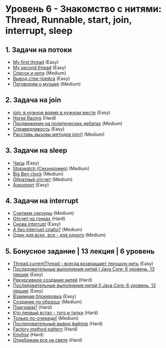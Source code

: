 # **Уровень 6** - Знакомство с нитями: Thread, Runnable, start, join, interrupt, sleep

## 1. Задачи на потоки
* [My first thread](https://github.com/gattoramm/javarush/tree/main/Java%20Core/%D0%A3%D1%80%D0%BE%D0%B2%D0%B5%D0%BD%D1%8C%206/1.%20My%20first%20thread) (Easy)
* [My second thread](https://github.com/gattoramm/javarush/tree/main/Java%20Core/%D0%A3%D1%80%D0%BE%D0%B2%D0%B5%D0%BD%D1%8C%206/1.%20My%20second%20thread) (Easy)
* [Список и нити](https://github.com/gattoramm/javarush/tree/main/Java%20Core/%D0%A3%D1%80%D0%BE%D0%B2%D0%B5%D0%BD%D1%8C%206/1.%20%D0%A1%D0%BF%D0%B8%D1%81%D0%BE%D0%BA%20%D0%B8%20%D0%BD%D0%B8%D1%82%D0%B8) (Medium)
* [Вывод стек-трейса](https://github.com/gattoramm/javarush/tree/main/Java%20Core/%D0%A3%D1%80%D0%BE%D0%B2%D0%B5%D0%BD%D1%8C%206/1.%20%D0%92%D1%8B%D0%B2%D0%BE%D0%B4%20%D1%81%D1%82%D0%B5%D0%BA-%D1%82%D1%80%D0%B5%D0%B9%D1%81%D0%B0) (Easy)
* [Поговорим о музыке](https://github.com/gattoramm/javarush/tree/main/Java%20Core/%D0%A3%D1%80%D0%BE%D0%B2%D0%B5%D0%BD%D1%8C%206/1.%20%D0%9F%D0%BE%D0%B3%D0%BE%D0%B2%D0%BE%D1%80%D0%B8%D0%BC%20%D0%BE%20%D0%BC%D1%83%D0%B7%D1%8B%D0%BA%D0%B5) (Medium)

## 2. Задача на join
* [join: в нужное время в нужном месте](https://github.com/gattoramm/javarush/tree/main/Java%20Core/%D0%A3%D1%80%D0%BE%D0%B2%D0%B5%D0%BD%D1%8C%206/2.%20join%20%D0%B2%20%D0%BD%D1%83%D0%B6%D0%BD%D0%BE%D0%B5%20%D0%B2%D1%80%D0%B5%D0%BC%D1%8F%20%D0%B2%20%D0%BD%D1%83%D0%B6%D0%BD%D0%BE%D0%BC%20%D0%BC%D0%B5%D1%81%D1%82%D0%B5) (Easy)
* [Horse Racing](https://github.com/gattoramm/javarush/tree/main/Java%20Core/%D0%A3%D1%80%D0%BE%D0%B2%D0%B5%D0%BD%D1%8C%206/2.%20Horse%20Racing) (Hard)
* [Продвижение на политических дебатах](https://github.com/gattoramm/javarush/tree/main/Java%20Core/%D0%A3%D1%80%D0%BE%D0%B2%D0%B5%D0%BD%D1%8C%206/2.%20%D0%9F%D1%80%D0%BE%D0%B4%D0%B2%D0%B8%D0%B6%D0%B5%D0%BD%D0%B8%D0%B5%20%D0%BD%D0%B0%20%D0%BF%D0%BE%D0%BB%D0%B8%D1%82%D0%B8%D1%87%D0%B5%D1%81%D0%BA%D0%B8%D1%85%20%D0%B4%D0%B5%D0%B1%D0%B0%D1%82%D0%B0%D1%85) (Medium)
* [Справедливость](https://github.com/gattoramm/javarush/tree/main/Java%20Core/%D0%A3%D1%80%D0%BE%D0%B2%D0%B5%D0%BD%D1%8C%206/2.%20%D0%A1%D0%BF%D1%80%D0%B0%D0%B2%D0%B5%D0%B4%D0%BB%D0%B8%D0%B2%D0%BE%D1%81%D1%82%D1%8C) (Easy)
* [Расставь вызовы методов join()](https://github.com/gattoramm/javarush/tree/main/Java%20Core/%D0%A3%D1%80%D0%BE%D0%B2%D0%B5%D0%BD%D1%8C%206/2.%20%D0%A0%D0%B0%D1%81%D1%81%D1%82%D0%B0%D0%B2%D1%8C%20%D0%B2%D1%8B%D0%B7%D0%BE%D0%B2%D1%8B%20%D0%BC%D0%B5%D1%82%D0%BE%D0%B4%D0%BE%D0%B2%20join()) (Medium)

## 3. Задачи на sleep
* [Часы](https://github.com/gattoramm/javarush/tree/main/Java%20Core/%D0%A3%D1%80%D0%BE%D0%B2%D0%B5%D0%BD%D1%8C%206/3.%20%D0%A7%D0%B0%D1%81%D1%8B) (Easy)
* [Stopwatch (Секундомер)](https://github.com/gattoramm/javarush/tree/main/Java%20Core/%D0%A3%D1%80%D0%BE%D0%B2%D0%B5%D0%BD%D1%8C%206/3.%20Stopwatch%20(%D0%A1%D0%B5%D0%BA%D1%83%D0%BD%D0%B4%D0%BE%D0%BC%D0%B5%D1%80)) (Medium)
* [Big Ben clock](https://github.com/gattoramm/javarush/tree/main/Java%20Core/%D0%A3%D1%80%D0%BE%D0%B2%D0%B5%D0%BD%D1%8C%206/3.%20Big%20Ben%20clock) (Medium)
* [Обратный отсчет](https://github.com/gattoramm/javarush/tree/main/Java%20Core/%D0%A3%D1%80%D0%BE%D0%B2%D0%B5%D0%BD%D1%8C%206/3.%20%D0%9E%D0%B1%D1%80%D0%B0%D1%82%D0%BD%D1%8B%D0%B9%20%D0%BE%D1%82%D1%81%D1%87%D0%B5%D1%82) (Medium)
* [Аэропорт](https://github.com/gattoramm/javarush/tree/main/Java%20Core/%D0%A3%D1%80%D0%BE%D0%B2%D0%B5%D0%BD%D1%8C%206/3.%20%D0%90%D1%8D%D1%80%D0%BE%D0%BF%D0%BE%D1%80%D1%82) (Easy)

## 4. Задачи на interrupt
* [Считаем секунды](https://github.com/gattoramm/javarush/tree/main/Java%20Core/%D0%A3%D1%80%D0%BE%D0%B2%D0%B5%D0%BD%D1%8C%206/4.%20%D0%A1%D1%87%D0%B8%D1%82%D0%B0%D0%B5%D0%BC%20%D1%81%D0%B5%D0%BA%D1%83%D0%BD%D0%B4%D1%8B) (Medium)
* [Отсчет на гонках](https://github.com/gattoramm/javarush/tree/main/Java%20Core/%D0%A3%D1%80%D0%BE%D0%B2%D0%B5%D0%BD%D1%8C%206/4.%20%D0%9E%D1%82%D1%81%D1%87%D0%B5%D1%82%20%D0%BD%D0%B0%20%D0%B3%D0%BE%D0%BD%D0%BA%D0%B0%D1%85) (Hard)
* [Снова interrupt](https://github.com/gattoramm/javarush/tree/main/Java%20Core/%D0%A3%D1%80%D0%BE%D0%B2%D0%B5%D0%BD%D1%8C%206/4.%20%D0%A1%D0%BD%D0%BE%D0%B2%D0%B0%20interrupt) (Easy)
* [А без interrupt слабо?](https://github.com/gattoramm/javarush/tree/main/Java%20Core/%D0%A3%D1%80%D0%BE%D0%B2%D0%B5%D0%BD%D1%8C%206/4.%20%D0%90%20%D0%B1%D0%B5%D0%B7%20interrupt%20%D1%81%D0%BB%D0%B0%D0%B1%D0%BE) (Medium)
* [Один для всех, все - для одного](https://github.com/gattoramm/javarush/tree/main/Java%20Core/%D0%A3%D1%80%D0%BE%D0%B2%D0%B5%D0%BD%D1%8C%206/4.%20%D0%9E%D0%B4%D0%B8%D0%BD%20%D0%B4%D0%BB%D1%8F%20%D0%B2%D1%81%D0%B5%D1%85%2C%20%D0%B2%D1%81%D0%B5%20-%20%D0%B4%D0%BB%D1%8F%20%D0%BE%D0%B4%D0%BD%D0%BE%D0%B3%D0%BE) (Medium)

## 5. Бонусное задание | 13 лекция | 6 уровень
* [Thread.currentThread - всегда возвращает текущую нить](https://github.com/gattoramm/javarush/tree/main/Java%20Core/%D0%A3%D1%80%D0%BE%D0%B2%D0%B5%D0%BD%D1%8C%206/5.%20Thread.currentThread%20-%20%D0%B2%D1%81%D0%B5%D0%B3%D0%B4%D0%B0%20%D0%B2%D0%BE%D0%B7%D0%B2%D1%80%D0%B0%D1%89%D0%B0%D0%B5%D1%82%20%D1%82%D0%B5%D0%BA%D1%83%D1%89%D1%83%D1%8E%20%D0%BD%D0%B8%D1%82%D1%8C) (Easy)
* [Последовательные выполнения нитей Ӏ Java Core: 6 уровень, 13 лекция](https://github.com/gattoramm/javarush/tree/main/Java%20Core/%D0%A3%D1%80%D0%BE%D0%B2%D0%B5%D0%BD%D1%8C%206/5.%20%D0%9F%D0%BE%D1%81%D0%BB%D0%B5%D0%B4%D0%BE%D0%B2%D0%B0%D1%82%D0%B5%D0%BB%D1%8C%D0%BD%D1%8B%D0%B5%20%D0%B2%D1%8B%D0%BF%D0%BE%D0%BB%D0%BD%D0%B5%D0%BD%D0%B8%D1%8F%20%D0%BD%D0%B8%D1%82%D0%B5%D0%B9%20%D3%80%20Java%20Core%206%20%D1%83%D1%80%D0%BE%D0%B2%D0%B5%D0%BD%D1%8C%2013%20%D0%BB%D0%B5%D0%BA%D1%86%D0%B8%D1%8F) (Easy)
* [Рекурсивное создание нитей](https://github.com/gattoramm/javarush/tree/main/Java%20Core/%D0%A3%D1%80%D0%BE%D0%B2%D0%B5%D0%BD%D1%8C%206/5.%20%D0%A0%D0%B5%D0%BA%D1%83%D1%80%D1%81%D0%B8%D0%B2%D0%BD%D0%BE%D0%B5%20%D1%81%D0%BE%D0%B7%D0%B4%D0%B0%D0%BD%D0%B8%D0%B5%20%D0%BD%D0%B8%D1%82%D0%B5%D0%B9) (Hard)
* [Последовательные выполнения нитей ӀӀ Java Core: 6 уровень, 13 лекция](https://github.com/gattoramm/javarush/tree/main/Java%20Core/%D0%A3%D1%80%D0%BE%D0%B2%D0%B5%D0%BD%D1%8C%206/5.%20%D0%9F%D0%BE%D1%81%D0%BB%D0%B5%D0%B4%D0%BE%D0%B2%D0%B0%D1%82%D0%B5%D0%BB%D1%8C%D0%BD%D1%8B%D0%B5%20%D0%B2%D1%8B%D0%BF%D0%BE%D0%BB%D0%BD%D0%B5%D0%BD%D0%B8%D1%8F%20%D0%BD%D0%B8%D1%82%D0%B5%D0%B9%20%D3%80%D3%80%20Java%20Core%206%20%D1%83%D1%80%D0%BE%D0%B2%D0%B5%D0%BD%D1%8C%2C13%20%D0%BB%D0%B5%D0%BA%D1%86%D0%B8%D1%8F) (Easy)
* [Взаимная блокировка](https://github.com/gattoramm/javarush/tree/main/Java%20Core/%D0%A3%D1%80%D0%BE%D0%B2%D0%B5%D0%BD%D1%8C%206/5.%20%D0%92%D0%B7%D0%B0%D0%B8%D0%BC%D0%BD%D0%B0%D1%8F%20%D0%B1%D0%BB%D0%BE%D0%BA%D0%B8%D1%80%D0%BE%D0%B2%D0%BA%D0%B0) (Easy)
* [Создание по образцу](https://github.com/gattoramm/javarush/tree/main/Java%20Core/%D0%A3%D1%80%D0%BE%D0%B2%D0%B5%D0%BD%D1%8C%206/5.%20%D0%A1%D0%BE%D0%B7%D0%B4%D0%B0%D0%BD%D0%B8%D0%B5%20%D0%BF%D0%BE%20%D0%BE%D0%B1%D1%80%D0%B0%D0%B7%D1%86%D1%83) (Medium)
* [Поиграем?](https://github.com/gattoramm/javarush/tree/main/Java%20Core/%D0%A3%D1%80%D0%BE%D0%B2%D0%B5%D0%BD%D1%8C%206/5.%20%D0%9F%D0%BE%D0%B8%D0%B3%D1%80%D0%B0%D0%B5%D0%BC) (Hard)
* [Кто первый встал - того и тапки](https://github.com/gattoramm/javarush/tree/main/Java%20Core/%D0%A3%D1%80%D0%BE%D0%B2%D0%B5%D0%BD%D1%8C%206/5.%20%D0%9A%D1%82%D0%BE%20%D0%BF%D0%B5%D1%80%D0%B2%D1%8B%D0%B9%20%D0%B2%D1%81%D1%82%D0%B0%D0%BB%20-%20%D1%82%D0%BE%D0%B3%D0%BE%20%D0%B8%20%D1%82%D0%B0%D0%BF%D0%BA%D0%B8) (Hard)
* [Только по-очереди!](https://github.com/gattoramm/javarush/tree/main/Java%20Core/%D0%A3%D1%80%D0%BE%D0%B2%D0%B5%D0%BD%D1%8C%206/5.%20%D0%A2%D0%BE%D0%BB%D1%8C%D0%BA%D0%BE%20%D0%BF%D0%BE-%D0%BE%D1%87%D0%B5%D1%80%D0%B5%D0%B4%D0%B8) (Medium)
* [Последовательный вывод файлов](https://github.com/gattoramm/javarush/tree/main/Java%20Core/%D0%A3%D1%80%D0%BE%D0%B2%D0%B5%D0%BD%D1%8C%206/5.%20%D0%9F%D0%BE%D1%81%D0%BB%D0%B5%D0%B4%D0%BE%D0%B2%D0%B0%D1%82%D0%B5%D0%BB%D1%8C%D0%BD%D1%8B%D0%B9%20%D0%B2%D1%8B%D0%B2%D0%BE%D0%B4%20%D1%84%D0%B0%D0%B9%D0%BB%D0%BE%D0%B2) (Hard)
* [Factory method pattern](https://github.com/gattoramm/javarush/tree/main/Java%20Core/%D0%A3%D1%80%D0%BE%D0%B2%D0%B5%D0%BD%D1%8C%206/5.%20Factory%20method%20pattern) (Hard)
* [Клубок](https://github.com/gattoramm/javarush/tree/main/Java%20Core/%D0%A3%D1%80%D0%BE%D0%B2%D0%B5%D0%BD%D1%8C%206/5.%20%D0%9A%D0%BB%D1%83%D0%B1%D0%BE%D0%BA) (Hard)
* [Отдебажим все на свете](https://github.com/gattoramm/javarush/tree/main/Java%20Core/%D0%A3%D1%80%D0%BE%D0%B2%D0%B5%D0%BD%D1%8C%206/5.%20%D0%9E%D1%82%D0%B4%D0%B5%D0%B1%D0%B0%D0%B6%D0%B8%D0%BC%20%D0%B2%D1%81%D0%B5%20%D0%BD%D0%B0%20%D1%81%D0%B2%D0%B5%D1%82%D0%B5) (Hard)
